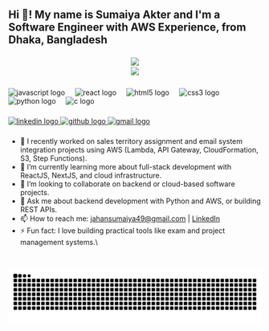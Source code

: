 <h2 align="left">Hi 👋! My name is Sumaiya Akter and I'm a Software Engineer with AWS Experience, from Dhaka, Bangladesh</h2>

###

<div align="center">
  <img src="https://github-readme-stats.vercel.app/api?username=Sumaiya-uiu&show_icons=true&theme=dracula" />
  <br>
  <img src="https://github-readme-stats.vercel.app/api/top-langs/?username=Sumaiya-uiu&layout=compact&theme=dracula&hide=html,css,hack,jupyter%20notebook" />
</div>


###

<div align="left">
  <img src="https://cdn.jsdelivr.net/gh/devicons/devicon/icons/javascript/javascript-original.svg" height="30" alt="javascript logo" />
  <img width="12" />
  <img src="https://cdn.jsdelivr.net/gh/devicons/devicon/icons/react/react-original.svg" height="30" alt="react logo" />
  <img width="12" />
  <img src="https://cdn.jsdelivr.net/gh/devicons/devicon/icons/html5/html5-original.svg" height="30" alt="html5 logo" />
  <img width="12" />
  <img src="https://cdn.jsdelivr.net/gh/devicons/devicon/icons/css3/css3-original.svg" height="30" alt="css3 logo" />
  <img width="12" />
  <img src="https://cdn.jsdelivr.net/gh/devicons/devicon/icons/python/python-original.svg" height="30" alt="python logo" />
  <img width="12" />
  <img src="https://cdn.jsdelivr.net/gh/devicons/devicon/icons/c/c-original.svg" height="30" alt="c logo" />
</div>

###

<div align="left">
  <a href="https://www.linkedin.com/in/sumaiyaakter23" target="_blank">
  <img src="https://img.shields.io/static/v1?message=LinkedIn&logo=linkedin&label=&color=0077B5&logoColor=white&labelColor=&style=for-the-badge" height="35" alt="linkedin logo" />
  </a>
  <a href="https://github.com/Sumaiya-uiu" target="_blank">
  <img src="https://img.shields.io/static/v1?message=GitHub&logo=github&label=&color=181717&logoColor=white&labelColor=&style=for-the-badge" height="35" alt="github logo" />
  </a>
  <a href="mailto:jahansumaiya49@gmail.com">
  <img src="https://img.shields.io/static/v1?message=Gmail&logo=gmail&label=&color=D14836&logoColor=white&labelColor=&style=for-the-badge" height="35" alt="gmail logo" />
  </a>
</div>

### 

- 🔭 I recently worked on sales territory assignment and email system integration projects using AWS (Lambda, API Gateway, CloudFormation, S3, Step Functions).
- 🌱 I’m currently learning more about full-stack development with ReactJS, NextJS, and cloud infrastructure.
- 👯 I’m looking to collaborate on backend or cloud-based software projects.
- 💬 Ask me about backend development with Python and AWS, or building REST APIs.
- 📫 How to reach me: jahansumaiya49@gmail.com | [LinkedIn](https://www.linkedin.com/in/sumaiyaakter23)
- ⚡ Fun fact: I love building practical tools like exam and project management systems.\
<br clear="both">

![Snake animation](https://github.com/Sumaiya-uiu/my_profile/blob/output/snake.svg?raw=true)

